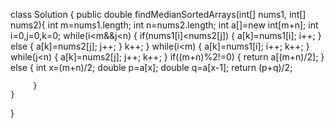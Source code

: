 class Solution {
    public double findMedianSortedArrays(int[] nums1, int[] nums2){
        int m=nums1.length;
        int n=nums2.length;
        int a[]=new int[m+n];
         int i=0,j=0,k=0;
         while(i<m&&j<n)
         {
            if(nums1[i]<nums2[j])
            {
                a[k]=nums1[i];
                i++;
            }
            else
            {
                a[k]=nums2[j];
                j++;
            }
            k++;
         }
         while(i<m)
         {
            a[k]=nums1[i];
            i++;
            k++;
         }
         while(j<n)
         {
            a[k]=nums2[j];
            j++;
            k++;
         }
         if((m+n)%2!=0)
         {
            return a[(m+n)/2];
         }
         else
         {
            int x=(m+n)/2;
            double p=a[x];
            double q=a[x-1];
            return (p+q)/2;

         }
    }
}
